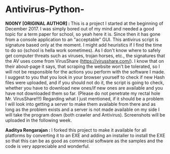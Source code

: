 # Antivirus-Python-

<b>N00NY [ORIGINAL AUTHOR] : </b>This is a project I started at the beginning of December 2017. I was simply bored out of my mind and needed a good topic for a term paper for school, so yeah here it is.
Since then it has gone from a console application to an "acceptable" GUI. 
This antivirus script is signature based only at the moment. I might add heuristics if I find the time to do so (school is hella work sometimes).
As I don't know where to safely get computer threats such as viruses, trojan horses, etc., the signatures that the AV uses come from VirusShare (https://virusshare.com/). I know that on their about-page it says, that scraping the website won't be tolerated, so I will not be responsible for the actions you perform with the software I made. I suggest to you that you look in your browser yourself to check if new Hash files were uploaded, and if you should not do it, the script is going to check, whether you have to download new ones/if new ones are available and you have not downloaded them so far. (Please do not penetrate my rectal hole Mr. VirusShare!!!)
Regarding what I just mentioned, if it should be a problem I will look into getting a server to make them available from there and as long as the problem exists and a server is not made available on my side I will take the program down (both crawler and Antivirus).
Screenshots will be uploaded in the following week.

<b>Aaditya Rengarajan : </b>I forked this project to make it available for all platforms by converting it to an EXE and adding an installer to install the EXE so that this can be as good as commercial software as the samples and the code is very appreciable and wonderful.
